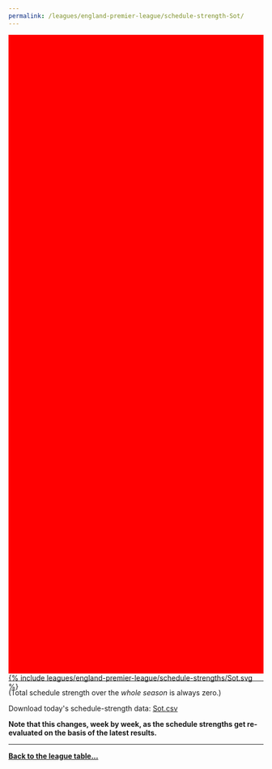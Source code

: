 ```yaml
---
permalink: /leagues/england-premier-league/schedule-strength-Sot/
---
```


<style>
.svg-wrap {
    background-color:red;
    height:0;
    padding-top:250%; /* 350px/550px */
    position: relative;
}

svg {
    background-color: white;
    height: 100%;
    display:block;
    width: 100%;
    position: absolute;
    top:0;
    left:0;
}
</style>


<div class="svg-wrap">
{% include leagues/england-premier-league/schedule-strengths/Sot.svg %}
</div>

-----

(Total schedule strength over the *whole season* is always zero.)


Download today's schedule-strength data: [Sot.csv](/assets/leagues/england-premier-league/2021/schedule-strengths/Sot.csv)

**Note that this changes, week by week, as the schedule strengths get re-evaluated on the
basis of the latest results.**

-----

[**Back to the league table...**](/leagues/england-premier-league)


